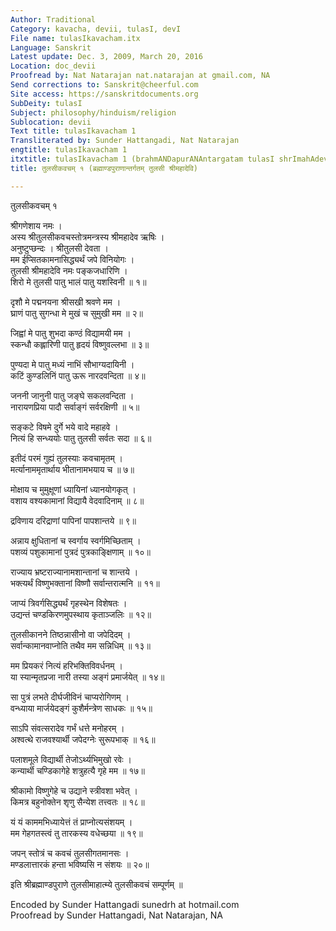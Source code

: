 ```yaml
---
Author: Traditional
Category: kavacha, devii, tulasI, devI
File name: tulasIkavacham.itx
Language: Sanskrit
Latest update: Dec. 3, 2009, March 20, 2016
Location: doc_devii
Proofread by: Nat Natarajan nat.natarajan at gmail.com, NA
Send corrections to: Sanskrit@cheerful.com
Site access: https://sanskritdocuments.org
SubDeity: tulasI
Subject: philosophy/hinduism/religion
Sublocation: devii
Text title: tulasIkavacham 1
Transliterated by: Sunder Hattangadi, Nat Natarajan
engtitle: tulasIkavacham 1
itxtitle: tulasIkavacham 1 (brahmANDapurANAntargatam tulasI shrImahAdevi)
title: तुलसीकवचम् १ (ब्रह्माण्डपुराणान्तर्गतम् तुलसी श्रीमहादेवि)

---
```

  
 तुलसीकवचम् १   
  
श्रीगणेशाय नमः ।  
अस्य श्रीतुलसीकवचस्तोत्रमन्त्रस्य श्रीमहादेव ऋषिः ।  
अनुष्टुप्छन्दः । श्रीतुलसी देवता ।  
मम ईप्सितकामनासिद्ध्यर्थं जपे विनियोगः ।  
तुलसी श्रीमहादेवि नमः पङ्कजधारिणि ।  
शिरो मे तुलसी पातु भालं पातु यशस्विनी ॥ १॥  
  
दृशौ मे पद्मनयना श्रीसखी श्रवणे मम ।  
घ्राणं पातु सुगन्धा मे मुखं च सुमुखी मम ॥ २॥  
  
जिह्वां मे पातु शुभदा कण्ठं विद्यामयी मम ।  
स्कन्धौ कह्लारिणी पातु हृदयं विष्णुवल्लभा ॥ ३॥  
  
पुण्यदा मे पातु मध्यं नाभिं सौभाग्यदायिनी ।  
कटिं कुण्डलिनिं पातु ऊरू नारदवन्दिता ॥ ४॥  
  
जननी जानुनी पातु जङ्घे सकलवन्दिता ।  
नारायणप्रिया पादौ सर्वाङ्गं सर्वरक्षिणी ॥ ५॥  
  
सङ्कटे विषमे दुर्गे भये वादे महाहवे ।  
नित्यं हि सन्ध्ययोः पातु तुलसी सर्वतः सदा ॥ ६॥  
  
इतीदं परमं गुह्यं तुलस्याः कवचामृतम् ।  
मर्त्यानाममृतार्थाय भीतानामभयाय च ॥ ७॥  
  
मोक्षाय च मुमुक्षूणां ध्यायिनां ध्यानयोगकृत् ।  
वशाय वश्यकामानां विद्यायै वेदवादिनाम् ॥ ८॥  
  
द्रविणाय दरिद्राणां पापिनां पापशान्तये ॥ ९॥  
  
अन्नाय क्षुधितानां च स्वर्गाय स्वर्गमिच्छिताम् ।  
पशव्यं पशुकामानां पुत्रदं पुत्रकाङ्क्षिणाम् ॥ १०॥  
  
राज्याय भ्रष्टराज्यानामशान्तानां च शान्तये ।  
भक्त्यर्थं विष्णुभक्तानां विष्णौ सर्वान्तरात्मनि ॥ ११॥  
  
जाप्यं त्रिवर्गसिद्ध्यर्थं गृहस्थेन विशेषतः ।  
उद्यन्तं चण्डकिरणमुपस्थाय कृताञ्जलिः ॥ १२॥  
  
तुलसीकानने तिष्ठन्नासीनो वा जपेदिदम् ।  
सर्वान्कामानवाप्नोति तथैव मम सन्निधिम् ॥ १३॥  
  
मम प्रियकरं नित्यं हरिभक्तिविवर्धनम् ।  
या स्यान्मृतप्रजा नारी तस्या अङ्गं प्रमार्जयेत् ॥ १४॥  
  
सा पुत्रं लभते दीर्घजीविनं चाप्यरोगिणम् ।  
वन्ध्याया मार्जयेदङ्गं कुशैर्मन्त्रेण साधकः ॥ १५॥  
  
साऽपि संवत्सरादेव गर्भं धत्ते मनोहरम् ।  
अश्वत्थे राजवश्यार्थी जपेदग्नेः सुरूपभाक् ॥ १६॥  
  
पलाशमूले विद्यार्थी तेजोऽर्थ्यभिमुखो रवेः ।  
कन्यार्थी चण्डिकागेहे शत्रुहत्यै गृहे मम ॥ १७॥  
  
श्रीकामो विष्णुगेहे च उद्याने स्त्रीवशा भवेत् ।  
किमत्र बहुनोक्तेन शृणु सैन्येश तत्त्वतः ॥ १८॥  
  
यं यं काममभिध्यायेत्तं तं प्राप्नोत्यसंशयम् ।  
मम गेहगतस्त्वं तु तारकस्य वधेच्छया ॥ १९॥  
  
जपन् स्तोत्रं च कवचं तुलसीगतमानसः ।  
मण्डलात्तारकं हन्ता भविष्यसि न संशयः ॥ २०॥  
  
इति श्रीब्रह्माण्डपुराणे तुलसीमाहात्म्ये तुलसीकवचं सम्पूर्णम् ॥  
  
  
Encoded by Sunder Hattangadi sunedrh at hotmail.com  
Proofread by Sunder Hattangadi, Nat Natarajan, NA  
  
  
